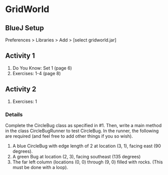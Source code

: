 # GridWorld

## BlueJ Setup

Preferences > Libraries > Add > [select gridworld.jar]

## Activity 1

1. Do You Know: Set 1 (page 6)
2. Exercises: 1-4 (page 8)

## Activity 2

1. Exercises: 1

### Details

Complete the CircleBug class as specified in #1. 
Then, write a main method in the class CircleBugRunner to test CircleBug. In the runner, the
following are required (and feel free to add other things if you so wish).

1. A blue CircleBug with edge length of 2 at location (3, 1), facing east (90 degrees).
2. A green Bug at location (2, 3), facing southeast (135 degrees)
3. The far left column (locations (0, 0) through (9, 0) filled with rocks. (This must be done with a loop). 

